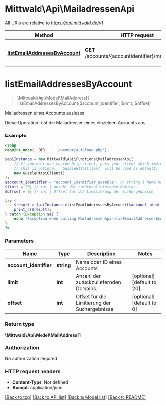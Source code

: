# Mittwald\Api\MailadressenApi

All URIs are relative to *https://api.mittwald.de/v1*

Method | HTTP request | Description
------------- | ------------- | -------------
[**listEmailAddressesByAccount**](MailadressenApi.md#listemailaddressesbyaccount) | **GET** /accounts/{accountIdentifier}/mailaddresses | Mailadressen eines Accounts auslesen

# **listEmailAddressesByAccount**
> \Mittwald\Api\Model\MailAddress[] listEmailAddressesByAccount($account_identifier, $limit, $offset)

Mailadressen eines Accounts auslesen

Diese Operation liest die Mailadressen eines einzelnen Accounts aus

### Example
```php
<?php
require_once(__DIR__ . '/vendor/autoload.php');

$apiInstance = new Mittwald\Api\Functions\MailadressenApi(
    // If you want use custom http client, pass your client which implements `GuzzleHttp\ClientInterface`.
    // This is optional, `GuzzleHttp\Client` will be used as default.
    new GuzzleHttp\Client()
);
$account_identifier = "account_identifier_example"; // string | Name oder ID eines Accounts
$limit = 20; // int | Anzahl der zurückzuliefernden Domains.
$offset = 0; // int | Offset für die Limitierung der Suchergebnisse

try {
    $result = $apiInstance->listEmailAddressesByAccount($account_identifier, $limit, $offset);
    print_r($result);
} catch (Exception $e) {
    echo 'Exception when calling MailadressenApi->listEmailAddressesByAccount: ', $e->getMessage(), PHP_EOL;
}
?>
```

### Parameters

Name | Type | Description  | Notes
------------- | ------------- | ------------- | -------------
 **account_identifier** | **string**| Name oder ID eines Accounts |
 **limit** | **int**| Anzahl der zurückzuliefernden Domains. | [optional] [default to 20]
 **offset** | **int**| Offset für die Limitierung der Suchergebnisse | [optional] [default to 0]

### Return type

[**\Mittwald\Api\Model\MailAddress[]**](../Model/MailAddress.md)

### Authorization

No authorization required

### HTTP request headers

 - **Content-Type**: Not defined
 - **Accept**: application/json

[[Back to top]](#) [[Back to API list]](../../README.md#documentation-for-api-endpoints) [[Back to Model list]](../../README.md#documentation-for-models) [[Back to README]](../../README.md)


